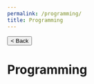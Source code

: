 ```yaml
---
permalink: /programming/
title: Programming
---
```


<script>document.getElementsByClassName("project-name").item(0).innerText = "{{ page.title }}"</script>
<button onclick="javascript:window.history.back();">&lt; Back</button>


# Programming
